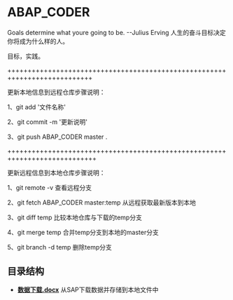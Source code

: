 # ABAP_CODER
Goals determine what youre going to be.
                      --Julius Erving 
人生的奋斗目标决定你将成为什么样的人。


目标，实践。




+++++++++++++++++++++++++++++++++++++++++++++++++++++++++++++++++++++++++++

更新本地信息到远程仓库步骤说明：

1、git add '文件名称'

2、git commit -m '更新说明'

3、git push  ABAP_CODER master . 

++++++++++++++++++++++++++++++++++++++++++++++++++++++++++++++++++++++++++++

更新远程信息到本地仓库步骤说明：

1、git remote -v                      查看远程分支

2、git fetch ABAP_CODER master:temp   从远程获取最新版本到本地

3、git diff temp                      比较本地仓库与下载的temp分支

4、git merge temp                     合并temp分支到本地的master分支

5、git branch -d temp                 删除temp分支



## 目录结构
* **[数据下载.docx](https://github.com/Jack-liangqihua/ABAP_CODER/blob/master/doc/%E6%95%B0%E6%8D%AE%E4%B8%8B%E8%BD%BD.docx)**
从SAP下载数据并存储到本地文件中